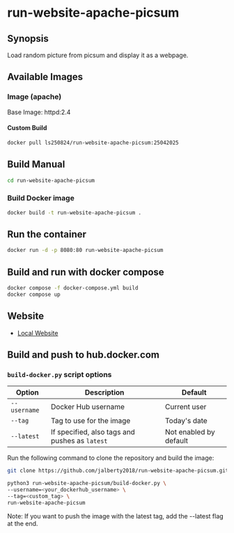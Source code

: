 # run-website-apache-picsum

## Synopsis

Load random picture from picsum and display it as a webpage.

## Available Images

### Image (apache)

Base Image: httpd:2.4

#### Custom Build

```bash
docker pull ls250824/run-website-apache-picsum:25042025
```

## Build Manual

```bash
cd run-website-apache-picsum
```

### Build Docker image

```bash
docker build -t run-website-apache-picsum .
```

## Run the container

```bash
docker run -d -p 8080:80 run-website-apache-picsum
```

## Build and run with docker compose

```bash
docker compose -f docker-compose.yml build
docker compose up 
```

## Website

- [Local Website](http://localhost:8080)

## Build and push to hub.docker.com

### `build-docker.py` script options

| Option         | Description                                         | Default                |
|----------------|-----------------------------------------------------|------------------------|
| `--username`   | Docker Hub username                                 | Current user           |
| `--tag`        | Tag to use for the image                            | Today's date           |
| `--latest`     | If specified, also tags and pushes as `latest`      | Not enabled by default |

Run the following command to clone the repository and build the image:

```bash
git clone https://github.com/jalberty2018/run-website-apache-picsum.git

python3 run-website-apache-picsum/build-docker.py \
--username=<your_dockerhub_username> \
--tag=<custom_tag> \ 
run-website-apache-picsum
```

Note: If you want to push the image with the latest tag, add the --latest flag at the end.
